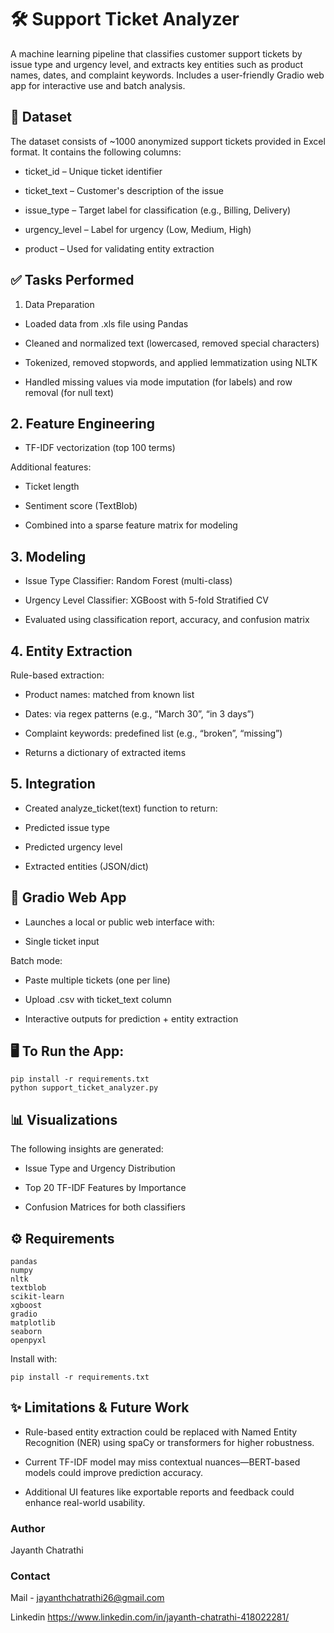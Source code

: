 # 🛠️ Support Ticket Analyzer
A machine learning pipeline that classifies customer support tickets by issue type and urgency level, and extracts key entities such as product names, dates, and complaint keywords.
Includes a user-friendly Gradio web app for interactive use and batch analysis.

## 📁 Dataset
The dataset consists of ~1000 anonymized support tickets provided in Excel format. It contains the following columns:

- ticket_id – Unique ticket identifier

- ticket_text – Customer's description of the issue

- issue_type – Target label for classification (e.g., Billing, Delivery)

- urgency_level – Label for urgency (Low, Medium, High)

- product – Used for validating entity extraction

## ✅ Tasks Performed
1. Data Preparation
- Loaded data from .xls file using Pandas

- Cleaned and normalized text (lowercased, removed special characters)

- Tokenized, removed stopwords, and applied lemmatization using NLTK

- Handled missing values via mode imputation (for labels) and row removal (for null text)

## 2. Feature Engineering
- TF-IDF vectorization (top 100 terms)

Additional features:

- Ticket length

- Sentiment score (TextBlob)

- Combined into a sparse feature matrix for modeling

## 3. Modeling
- Issue Type Classifier: Random Forest (multi-class)

- Urgency Level Classifier: XGBoost with 5-fold Stratified CV

- Evaluated using classification report, accuracy, and confusion matrix

## 4. Entity Extraction
Rule-based extraction:

- Product names: matched from known list

- Dates: via regex patterns (e.g., “March 30”, “in 3 days”)

- Complaint keywords: predefined list (e.g., “broken”, “missing”)

- Returns a dictionary of extracted items

## 5. Integration
- Created analyze_ticket(text) function to return:

- Predicted issue type

- Predicted urgency level

- Extracted entities (JSON/dict)

## 🚀 Gradio Web App
- Launches a local or public web interface with:

- Single ticket input

Batch mode:

- Paste multiple tickets (one per line)

- Upload .csv with ticket_text column

- Interactive outputs for prediction + entity extraction

## 🖥️ To Run the App:

    pip install -r requirements.txt
    python support_ticket_analyzer.py

## 📊 Visualizations
The following insights are generated:

- Issue Type and Urgency Distribution

- Top 20 TF-IDF Features by Importance

- Confusion Matrices for both classifiers

## ⚙️ Requirements

    pandas
    numpy
    nltk
    textblob
    scikit-learn
    xgboost
    gradio
    matplotlib
    seaborn
    openpyxl
Install with:

    pip install -r requirements.txt

## ✨ Limitations & Future Work
- Rule-based entity extraction could be replaced with Named Entity Recognition (NER) using spaCy or transformers for higher robustness.

- Current TF-IDF model may miss contextual nuances—BERT-based models could improve prediction accuracy.

- Additional UI features like exportable reports and feedback could enhance real-world usability.

### Author
Jayanth Chatrathi

### Contact

Mail - jayanthchatrathi26@gmail.com

Linkedin https://www.linkedin.com/in/jayanth-chatrathi-418022281/
